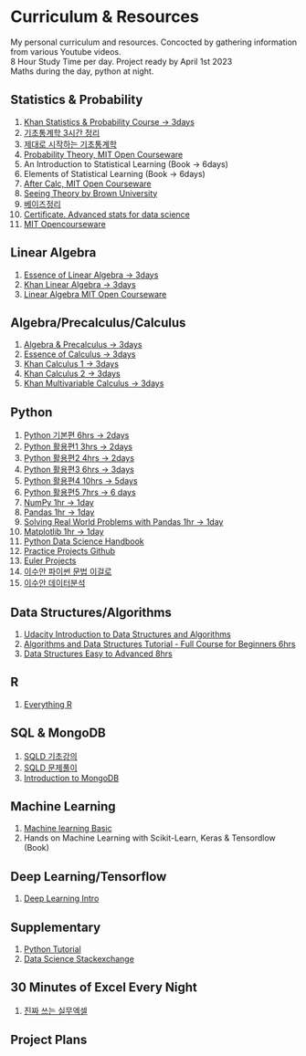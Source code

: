 # **Curriculum & Resources**
My personal curriculum and resources. Concocted by gathering information from various Youtube videos. <br />
8 Hour Study Time per day. Project ready by April 1st 2023 <br />
Maths during the day, python at night. <br />

## Statistics & Probability
1) [Khan Statistics & Probability Course -> 3days](https://www.khanacademy.org/math/statistics-probability)
2) [기초통계학 3시간 정리](https://www.youtube.com/watch?v=YaCQrJCgbqg&list=PL7SDcmtbDTTwlE3froxlw601augbo6mzc)
3) [제대로 시작하는 기초통계학](https://www.youtube.com/watch?v=s6BIOQqbaUQ&list=PLsri7w6p16vtiu-mpViykeFQxzQqIV1gz&index=5)
4) [Probability Theory, MIT Open Courseware](https://youtube.com/playlist?list=PLUl4u3cNGP60hI9ATjSFgLZpbNJ7myAg6)
5) An Introduction to Statistical Learning (Book -> 6days) 
6) Elements of Statistical Learning (Book -> 6days)
7) [After Calc, MIT Open Courseware](https://ocw.mit.edu/courses/18-650-statistics-for-applications-fall-2016/video_galleries/lecture-videos/)
8) [Seeing Theory by Brown University](https://seeing-theory.brown.edu/)
9) [베이즈정리](https://www.youtube.com/watch?v=euH9C61ywEM&list=PL5yujGYFVt0Cr2wyzeMfBKW_Pfktcdnjr&index=7)
10) [Certificate. Advanced stats for data science](https://www.coursera.org/specializations/advanced-statistics-data-science)
11) [MIT Opencourseware](https://www.youtube.com/watch?v=VPZD_aij8H0&list=PLUl4u3cNGP60uVBMaoNERc6knT_MgPKS0)

## Linear Algebra
1) [Essence of Linear Algebra -> 3days](https://www.youtube.com/watch?v=fNk_zzaMoSs&list=PLZHQObOWTQDPD3MizzM2xVFitgF8hE_ab&index=1&t=0s)
2) [Khan Linear Algebra -> 3days](https://www.khanacademy.org/math/linear-algebra) 
3) [Linear Algebra MIT Open Courseware](https://youtube.com/playlist?list=PL49CF3715CB9EF31D)

## Algebra/Precalculus/Calculus
1) [Algebra & Precalculus -> 3days](https://www.youtube.com/watch?v=LwCRRUa8yTU&list=PLWKjhJtqVAbl5SlE6aBHzUVZ1e6q1Wz0v)
2) [Essence of Calculus -> 3days](https://www.youtube.com/watch?v=WUvTyaaNkzM&list=PLZHQObOWTQDMsr9K-rj53DwVRMYO3t5Yr)
4) [Khan Calculus 1 -> 3days](https://www.khanacademy.org/math/calculus-1)
5) [Khan Calculus 2 -> 3days](https://www.khanacademy.org/math/calculus-2)
6) [Khan Multivariable Calculus -> 3days](https://www.khanacademy.org/math/multivariable-calculus)

## Python
1) [Python 기본편 6hrs -> 2days](https://www.youtube.com/watch?v=kWiCuklohdY&t=2476s)
2) [Python 활용편1 3hrs -> 2days](https://www.youtube.com/watch?v=Dkx8Pl6QKW0)
3) [Python 활용편2 4hrs -> 2days](https://www.youtube.com/watch?v=bKPIcoou9N8)
4) [Python 활용편3 6hrs -> 3days](https://www.youtube.com/watch?v=yQ20jZwDjTE)
5) [Python 활용편4 10hrs -> 5days](https://www.youtube.com/watch?v=exgO1LFl9x8&t=21s) 
6) [Python 활용편5 7hrs -> 6 days](https://www.youtube.com/watch?v=PjhlUzp_cU0)
7) [NumPy 1hr -> 1day](https://www.youtube.com/watch?v=QUT1VHiLmmI)
8) [Pandas 1hr -> 1day](https://www.youtube.com/watch?v=vmEHCJofslg)
9) [Solving Real World Problems with Pandas 1hr -> 1day](https://www.youtube.com/watch?v=cc0HOiKN_ac)
10) [Matplotlib 1hr -> 1day](https://www.youtube.com/watch?v=DAQNHzOcO5A)
11) [Python Data Science Handbook](https://github.com/jakevdp/PythonDataScienceHandbook/blob/8a34a4f653bdbdc01415a94dc20d4e9b97438965/notebooks/Index.ipynb)
12) [Practice Projects Github](https://github.com/practical-tutorials/project-based-learning#python)
13) [Euler Projects](https://projecteuler.net/)
14) [이수안 파이썬 문법 이걸로](https://youtube.com/playlist?list=PL7ZVZgsnLwEEdhCYInwxRpj1Rc4EGmCUc)
15) [이수안 데이터분석](https://youtube.com/playlist?list=PL7ZVZgsnLwEEZcVusN-fV_sJhQHq833OS)

## Data Structures/Algorithms 
1) [Udacity Introduction to Data Structures and Algorithms](https://www.udacity.com/course/data-structures-and-algorithms-in-python--ud513)
2) [Algorithms and Data Structures Tutorial - Full Course for Beginners 6hrs](https://www.youtube.com/watch?v=8hly31xKli0)
3) [Data Structures Easy to Advanced 8hrs](https://www.youtube.com/watch?v=RBSGKlAvoiM)

## R
1) [Everything R](https://www.r-bloggers.com/2015/12/how-to-learn-r-2/)

## SQL & MongoDB
1) [SQLD 기초강의](https://www.youtube.com/watch?v=JE9OptIgFlY&list=PL7SDcmtbDTTy7l8qYMuqHhS3inKGLTmLy&index=4)
2) [SQLD 문제풀이](https://www.youtube.com/watch?v=8uP_E6SyiuM)
3) [Introduction to MongoDB](https://www.coursera.org/learn/introduction-mongodb)

## Machine Learning 
1) [Machine learning Basic](https://www.youtube.com/watch?v=gmvvaobm7eQ&list=PLeo1K3hjS3uvCeTYTeyfe0-rN5r8zn9rw)
2) Hands on Machine Learning with Scikit-Learn, Keras & Tensordlow (Book)

## Deep Learning/Tensorflow
1) [Deep Learning Intro](https://www.youtube.com/watch?v=Mubj_fqiAv8&list=PLeo1K3hjS3uu7CxAacxVndI4bE_o3BDtO)

## Supplementary
1) [Python Tutorial](https://docs.python.org/3/tutorial/index.html)
2) [Data Science Stackexchange](https://datascience.stackexchange.com/)

## 30 Minutes of Excel Every Night
1) [진짜 쓰는 실무엑셀](https://youtube.com/playlist?list=PLvbX4wFD7b73sMnGSoNwI1vMLOM7aHGaa)

## Project Plans


